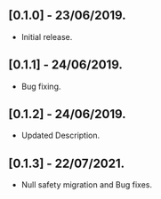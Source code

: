 ## [0.1.0] - 23/06/2019.

- Initial release.

## [0.1.1] - 24/06/2019.

- Bug fixing.

## [0.1.2] - 24/06/2019.

- Updated Description.

## [0.1.3] - 22/07/2021.

- Null safety migration and Bug fixes.
